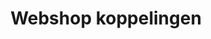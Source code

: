 ---
title: Webshop koppelingen
image: /images/@stock/webshop-koppelingen.png
link_to: webshop-koppelingen 
---